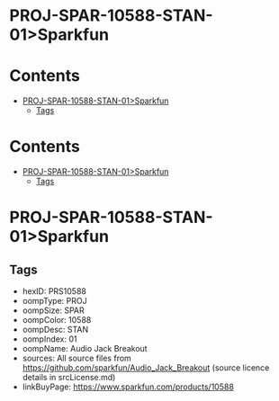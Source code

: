 
PROJ-SPAR-10588-STAN-01>Sparkfun
================================

Contents
========

* [PROJ-SPAR-10588-STAN-01>Sparkfun](#proj-spar-10588-stan-01sparkfun)
	* [Tags](#tags)

Contents
========

* [PROJ-SPAR-10588-STAN-01>Sparkfun](#proj-spar-10588-stan-01sparkfun)
	* [Tags](#tags)

# PROJ-SPAR-10588-STAN-01>Sparkfun

## Tags

- hexID: PRS10588
- oompType: PROJ
- oompSize: SPAR
- oompColor: 10588
- oompDesc: STAN
- oompIndex: 01
- oompName: Audio Jack Breakout
- sources: All source files from https://github.com/sparkfun/Audio_Jack_Breakout (source licence details in srcLicense.md)
- linkBuyPage: https://www.sparkfun.com/products/10588
